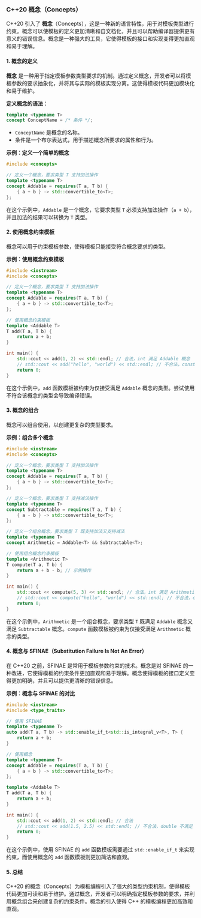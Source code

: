### C++20 概念（Concepts）

C++20 引入了 **概念**（Concepts），这是一种新的语言特性，用于对模板类型进行约束。概念可以使模板的定义更加清晰和自文档化，并且可以帮助编译器提供更有意义的错误信息。概念是一种强大的工具，它使得模板的接口和实现变得更加直观和易于理解。

#### 1. **概念的定义**

**概念** 是一种用于指定模板参数类型要求的机制。通过定义概念，开发者可以将模板参数的要求抽象化，并将其与实际的模板实现分离。这使得模板代码更加模块化和易于维护。

**定义概念的语法**：

```cpp
template <typename T>
concept ConceptName = /* 条件 */;
```

- `ConceptName` 是概念的名称。
- 条件是一个布尔表达式，用于描述概念所要求的属性和行为。

**示例：定义一个简单的概念**

```cpp
#include <concepts>

// 定义一个概念，要求类型 T 支持加法操作
template <typename T>
concept Addable = requires(T a, T b) {
    { a + b } -> std::convertible_to<T>;
};
```

在这个示例中，`Addable` 是一个概念，它要求类型 `T` 必须支持加法操作（`a + b`），并且加法的结果可以转换为 `T` 类型。

#### 2. **使用概念约束模板**

概念可以用于约束模板参数，使得模板只能接受符合概念要求的类型。

**示例：使用概念约束模板**

```cpp
#include <iostream>
#include <concepts>

// 定义一个概念，要求类型 T 支持加法操作
template <typename T>
concept Addable = requires(T a, T b) {
    { a + b } -> std::convertible_to<T>;
};

// 使用概念约束模板
template <Addable T>
T add(T a, T b) {
    return a + b;
}

int main() {
    std::cout << add(1, 2) << std::endl; // 合法，int 满足 Addable 概念
    // std::cout << add("hello", "world") << std::endl; // 不合法，const char* 不满足 Addable 概念
    return 0;
}
```

在这个示例中，`add` 函数模板被约束为仅接受满足 `Addable` 概念的类型。尝试使用不符合该概念的类型会导致编译错误。

#### 3. **概念的组合**

概念可以组合使用，以创建更复杂的类型要求。

**示例：组合多个概念**

```cpp
#include <iostream>
#include <concepts>

// 定义一个概念，要求类型 T 支持加法操作
template <typename T>
concept Addable = requires(T a, T b) {
    { a + b } -> std::convertible_to<T>;
};

// 定义一个概念，要求类型 T 支持减法操作
template <typename T>
concept Subtractable = requires(T a, T b) {
    { a - b } -> std::convertible_to<T>;
};

// 定义一个组合概念，要求类型 T 既支持加法又支持减法
template <typename T>
concept Arithmetic = Addable<T> && Subtractable<T>;

// 使用组合概念约束模板
template <Arithmetic T>
T compute(T a, T b) {
    return a + b - b; // 示例操作
}

int main() {
    std::cout << compute(5, 3) << std::endl; // 合法，int 满足 Arithmetic 概念
    // std::cout << compute("hello", "world") << std::endl; // 不合法，const char* 不满足 Arithmetic 概念
    return 0;
}
```

在这个示例中，`Arithmetic` 是一个组合概念，要求类型 `T` 既满足 `Addable` 概念又满足 `Subtractable` 概念。`compute` 函数模板被约束为仅接受满足 `Arithmetic` 概念的类型。

#### 4. **概念与 SFINAE（Substitution Failure Is Not An Error）**

在 C++20 之前，SFINAE 是常用于模板参数约束的技术。概念是对 SFINAE 的一种改进，它使得模板的约束条件更加直观和易于理解。概念使得模板的接口定义变得更加明确，并且可以提供更清晰的错误信息。

**示例：概念与 SFINAE 的对比**

```cpp
#include <iostream>
#include <type_traits>

// 使用 SFINAE
template <typename T>
auto add(T a, T b) -> std::enable_if_t<std::is_integral_v<T>, T> {
    return a + b;
}

// 使用概念
template <typename T>
concept Addable = requires(T a, T b) {
    { a + b } -> std::convertible_to<T>;
};

template <Addable T>
T add(T a, T b) {
    return a + b;
}

int main() {
    std::cout << add(1, 2) << std::endl; // 合法
    // std::cout << add(1.5, 2.5) << std::endl; // 不合法，double 不满足 Addable 概念
    return 0;
}
```

在这个示例中，使用 SFINAE 的 `add` 函数模板需要通过 `std::enable_if_t` 来实现约束，而使用概念的 `add` 函数模板则更加简洁和直观。

#### 5. **总结**

C++20 的概念（Concepts）为模板编程引入了强大的类型约束机制，使得模板代码更加可读和易于维护。通过概念，开发者可以明确指定模板参数的要求，并利用概念组合来创建复杂的约束条件。概念的引入使得 C++ 的模板编程更加高效和直观。